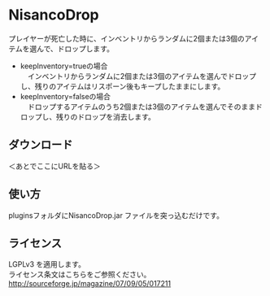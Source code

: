 NisancoDrop
============

プレイヤーが死亡した時に、インベントリからランダムに2個または3個のアイテムを選んで、ドロップします。

- keepInventory=trueの場合<br />　インベントリからランダムに2個または3個のアイテムを選んでドロップし、残りのアイテムはリスポーン後もキープしたままにします。
- keepInventory=falseの場合<br />　ドロップするアイテムのうち2個または3個のアイテムを選んでそのままドロップし、残りのドロップを消去します。

ダウンロード
------------
＜あとでここにURLを貼る＞

使い方
------
pluginsフォルダにNisancoDrop.jar ファイルを突っ込むだけです。

ライセンス
----------
LGPLv3 を適用します。<br />
ライセンス条文はこちらをご参照ください。<br />
http://sourceforge.jp/magazine/07/09/05/017211<br />

